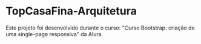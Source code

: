 # TopCasaFina-Arquitetura
Este projeto foi desenvolvido durante o curso: "Curso Bootstrap: criação de uma single-page responsiva" da Alura.
